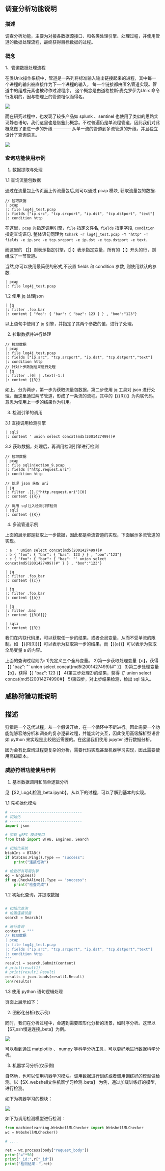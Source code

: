 ## 调查分析功能说明

### 描述

调查分析功能，主要为对接各数据源接口、和各类处理引擎、处理过程，并使用管道的数据处理流程，最终获得目标数据的过程。

### 概念

1、管道数据处理流程

在类Unix操作系统中，管道是一系列将标准输入输出链接起来的进程，其中每一个进程的输出被直接作为下一个进程的输入。 每一个链接都由匿名管道实现。管道中的组成元素也被称作过滤程序。 这个概念是由道格拉斯·麦克罗伊为Unix 命令行发明的，因与物理上的管道相似而得名。

![](2022-11-25-20-04-34.png)

而在研究过程中，也发现了较多产品如 splunk 、sentinel 也使用了类似的思路实现静态语句，我们这里也是借鉴此概念。不过普遍仍是单流程管道，因此我们对此概念做了更进一步的升级 ————  从单一流的管道到多流管道的升级。并且独立设计了查询语言。

![](2022-11-25-20-13-39.png)

### 查询功能使用示例

1. 数据提取与处理

1.1 查询流量包数据

通过在流量包上传页面上传流量包后,则可以通过 pcap 模块, 获取流量包的数据.

```shell
// 拉取数据
| pcap
|: file log4j_test.pcap
|: fields ["ip.src", "tcp.srcport", "ip.dst", "tcp.dstport", "text"]
|: condition http
```
在这里，`pcap` 为指定调用引擎，`file` 指定文件名, `fields` 指定字段, `condition` 指定查询语句. 整体语句同理为 `tshark -r log4j_test.pcap -Y "http" -T fields -e ip.src -e tcp.srcport -e ip.dst -e tcp.dstport -e text`.

而这里的 【|】则表示指定引擎，【|:】表示指定变量，所有的【|】开头的行，则组成了一节管道。

当然,你可以使用最简便的形式,不设置 fields 和 condition 参数, 则使用默认的参数.

```shell
| pcap
|: file log4j_test.pcap
```

1.2 使用 jq 处理json

```shell
| jq
|: filter .foo.bar
|: content { "foo": { "bar": { "baz": 123 } } , "boo":"123"}
```

以上语句中使用了 jq 引擎，并指定了其两个参数的值，进行了处理。

2. 拉取数据并进行处理

```shell
// 拉取数据
| pcap
|: file log4j_test.pcap
|: fields ["ip.src", "tcp.srcport", "ip.dst", "tcp.dstport","text"]
|: condition http
// 针对上步数据结果进行处理
| jq
|: filter .[0] | .text[-1:]
|: content {{R}}
```

如上，分为两步，第一步为获取流量包数据，第二步使用 jq 工具对 json 进行处理。而这里通过两节管道，形成了一条流的流程。其中的【{{R}}】为内联代码，意思为使用上一步的结果作为引用。

3. 检测引擎的调用

3.1 直接调用检测引擎

```shell
| sqli
|: content ' union select concat(md5(2001427499))#
```

3.2 获取数据，处理后，再调用检测引擎进行检测

```shell
// 拉取数据
| pcap
|: file sqlinjection_9.pcap
|: fields ["http.request.uri"]
|: condition http

// 处理 json 获取 uri
| jq
|: filter .[].["http.request.uri"][0]
|: content {{R}}

// 调用 sql注入检测引擎检测
| sqli
|: content {{R}}
```

4. 多流管道示例

上面的展示都是获取上一步数据，因此都是单流管道的实现，下面展示多流管道的实现。

```shell
: a  ' union select concat(md5(2001427499))#
: b { "foo": { "bar": { "baz": 123 } } , "boo":"123"}
: c { "foo": { "bar": { "baz": "' union select concat(md5(2001427499))#" } } , "boo":"123"}

| jq
|: filter .foo.bar
|: content {{c}}

| jq
|: filter .foo.bar
|: content {{b}}

| jq
|: filter .baz
|: content {{R[0]}}

| sqli
|: content {{R}}
```

我们在内联代码里，可以获取任一步的结果，或者全局变量，从而不受单流的限制。如 【{{R[0]}}】可以表示为获取第一步的结果，而【{{a}}】可以表示为获取全局变量 a 的内容。

上面的查询过程则为:
1)先定义三个全局变量。
2)第一步获取处理变量【c】，获得【{ "baz": "' union select concat(md5(2001427499))#" }】
3)第二步处理变量【b】，获得【{ "baz": 123 }】
4)第三步处理2)的结果，获得【' union select concat(md5(2001427499))#】
5)第四步，对上步结果检测，检出 sql 注入。



## 威胁狩猎功能说明

## 描述

狩猎是一个迭代过程，从一个假设开始，在一个循环中不断进行。因此需要一个功能能够容纳分析和调查的复杂逻辑过程，并能实时交互，因此使用高级解析型语言如 python 来实现是比较贴近需要的。在这里我们使用 jupyter 进行数据分析。

因为会有比查询过程更复杂的分析，需要代码实现甚至机器学习实现，因此需要使用高级脚本。

### 威胁狩猎功能使用示例

1. 基本数据调用和简单逻辑分析

见【S2_Log4j检测_beta.ipynb】，从以下的过程，可以了解到基本的实现。

1.1 先初始化模块

```python
# ---------------------------------
# 初始化
# ---------------------------------
import json

# 加载 gRPC 模块接口
from btab import BTAB, Engines, Search

# 初始化系统
btabIns = BTAB()
if btabIns.Ping().Type == "success":
    print("连接成功")

# 检查所有可用引擎
eg = Engines()
if eg.CheckAlive().Type == "success":
    print("检查完成")
```

1.2 初始化查询，并提取数据

```python

# 初始化查询
# 设置连接设备
search = Search()

# 进行查询
content = """
// 拉取数据
| pcap
|: file log4j_test.pcap
|: fields ["ip.src", "tcp.srcport", "ip.dst", "tcp.dstport","text"]
|: condition http
"""
result1 = search.Submit(content)
# print(result1)
# print(result1.Result)
results = json.loads(result1.Result)
len(results)
```

1.3 使用 python 语句逻辑处理

页面上展示如下：


2. 图形化分析(仅示例)

同时，我们在分析过程中，会遇到需要图形化分析的场景，如时序分析。这里以【S7_ssh慢速连接_beta】为例。

![](2022-11-25-21-36-46.png)

可以看到通过 matplotlib 、 numpy 等科学分析工具，可以更好地进行数据科学分析。

3. 机器学习分析(仅示例)

自然地，也可以使用机器学习模块。调用数据进行训练或者调用训练好的模型做检测。以【SX_webshell文件机器学习检测_beta】 为例，通过加载训练好的模型，进行检测。

如下为机器学习的模块：

![](2022-11-25-21-45-54.png)

如下为调用检测模型进行检测：

```python
from machinelearning.WebshellMLChecker import WebshellMLChecker
wc = WebshellMLChecker()

# ....

ret = wc.process(body["request_body"])
print("="*50)
print("_id:",r["_id"])
print("检测结果：",ret)
```

